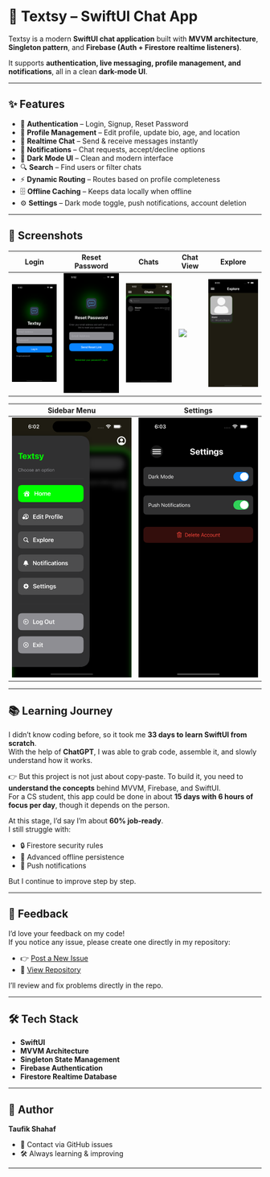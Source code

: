 # 📱 Textsy – SwiftUI Chat App  

Textsy is a modern **SwiftUI chat application** built with **MVVM architecture**, **Singleton pattern**, and **Firebase (Auth + Firestore realtime listeners)**.  

It supports **authentication, live messaging, profile management, and notifications**, all in a clean **dark-mode UI**.  

---

## ✨ Features  

- 🔐 **Authentication** – Login, Signup, Reset Password  
- 👤 **Profile Management** – Edit profile, update bio, age, and location  
- 💬 **Realtime Chat** – Send & receive messages instantly  
- 📢 **Notifications** – Chat requests, accept/decline options  
- 🌙 **Dark Mode UI** – Clean and modern interface  
- 🔍 **Search** – Find users or filter chats  
- ⚡ **Dynamic Routing** – Routes based on profile completeness  
- 🗄️ **Offline Caching** – Keeps data locally when offline  
- ⚙️ **Settings** – Dark mode toggle, push notifications, account deletion  

---

## 📸 Screenshots  
 

| Login | Reset Password | Chats | Chat View | Explore |
|-------|----------------|-------|-----------|---------|
| <img src="screenshots/login.jpg" width="200"> | <img src="screenshots/reset.jpg" width="200"> | <img src="screenshots/chats.png" width="200"> | <img src="screenshots/chatview.jpg" width="200"> | <img src="screenshots/explore.jpg" width="200"> |

| Sidebar Menu | Settings |
|--------------|----------|
| <img src="screenshots/menu.jpg" width="250"> | <img src="screenshots/settings.jpg" width="250"> |


---

## 📚 Learning Journey  

I didn’t know coding before, so it took me **33 days to learn SwiftUI from scratch**.  
With the help of **ChatGPT**, I was able to grab code, assemble it, and slowly understand how it works.  

👉 But this project is not just about copy-paste. To build it, you need to **understand the concepts** behind MVVM, Firebase, and SwiftUI.  
For a CS student, this app could be done in about **15 days with 6 hours of focus per day**, though it depends on the person.  

At this stage, I’d say I’m about **60% job-ready**.  
I still struggle with:  
- 🔒 Firestore security rules  
- 💾 Advanced offline persistence  
- 📲 Push notifications  

But I continue to improve step by step.  

---

## 💬 Feedback  

I’d love your feedback on my code!  
If you notice any issue, please create one directly in my repository:  

- 👉 [Post a New Issue](https://github.com/TAUFIK2236/Textsy_ChatApp/issues/new)  
- 📂 [View Repository](https://github.com/TAUFIK2236/Textsy_ChatApp)  

I’ll review and fix problems directly in the repo.  

---

## 🛠️ Tech Stack  

- **SwiftUI**  
- **MVVM Architecture**  
- **Singleton State Management**  
- **Firebase Authentication**  
- **Firestore Realtime Database**  

---

## 🚀 Author  

**Taufik Shahaf**  
- 📧 Contact via GitHub issues  
- 🛠️ Always learning & improving  

---
